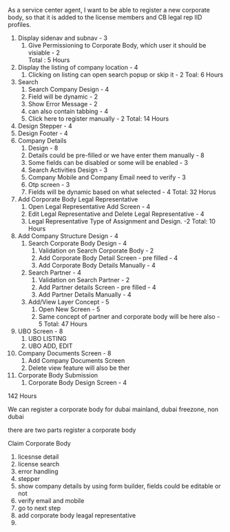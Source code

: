 As a service center agent, I want to be able to register a new corporate body, so that it is added to the license members and CB legal rep IID profiles.

1. Display sidenav and subnav - 3 
	1. Give Permissioning to Corporate Body, which user it should be visiable - 2      
	Total : 5 Hours
2. Display the listing of company location - 4
	1. Clicking on listing can open search popup or skip it - 2
		Toal: 6 Hours
3. Search
	1. Search Company Design - 4
	2. Field will be dynamic - 2
	3. Show Error Message - 2
	4. can also contain tabbing - 4
	5. Click here to register manually - 2
	Total: 14 Hours
4. Design Stepper - 4
5. Design Footer - 4
6.  Company Details
	1. Design - 8
	2. Details could be pre-filled or we have enter them manually - 8
	3. Some fields can be disabled or some will be enabled - 3
	4. Search Activities Design - 3
	5. Company Mobile and Company Email need to verify - 3
	6. Otp screen - 3
	7. Fields will be dynamic based on what selected - 4
	Total: 32 Horus
7. Add Corporate Body Legal Representative
	1. Open Legal Representative Add Screen - 4
	2. Edit Legal Representative and Delete Legal Representative - 4
	3. Legal Representative Type of Assignment and Design. -2
	Total: 10 Hours
8. Add Company Structure Design - 4
	1. Search Corporate Body Design - 4
		1. Validation on Search Corporate Body - 2
		2. Add Corporate Body Detail Screen - pre filled - 4
		3. Add Corporate Body Details Manually - 4
	2. Search Partner - 4
		1. Validation on Search Partner - 2
		2. Add Partner details Screen - pre filled - 4 
		3. Add Partner Details Manually - 4
	3. Add/View Layer Concept - 5
		1. Open New Screen - 5
		2. Same concept of partner and corporate body will be here also - 5
		Total: 47 Hours
9. UBO Screen - 8
	1. UBO LISTING
	2. UBO ADD, EDIT
10. Company Documents Screen - 8
	1. Add Company Documents Screen
	2. Delete view feature will also be ther
11. Corporate Body Submission 
	1. Corporate Body Design Screen  - 4

142 Hours

We can register a corporate body for dubai mainland, dubai freezone, non dubai

there are two parts 
register a corporate body


Claim Corporate Body


1. licesnse detail
2. license search
3. error handling
4. stepper
5. show company details by using form builder, fields could be editable or not
6. verify email and mobile
7. go to next step
8. add corporate body leagal representative
9. 